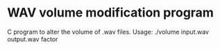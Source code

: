 # WAV volume modification program
C program to alter the volume of .wav files. Usage: ./volume input.wav output.wav factor
